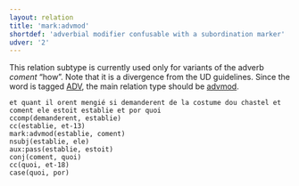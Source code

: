 ```yaml
---
layout: relation
title: 'mark:advmod'
shortdef: 'adverbial modifier confusable with a subordination marker'
udver: '2'
---
```


This relation subtype is currently used only for variants of the adverb _coment_ “how”.
Note that it is a divergence from the UD guidelines. Since the word is tagged [ADV](),
the main relation type should be [advmod]().

~~~ sdparse
et quant il orent mengié si demanderent de la costume dou chastel et coment ele estoit establie et por quoi
ccomp(demanderent, establie)
cc(establie, et-13)
mark:advmod(establie, coment)
nsubj(establie, ele)
aux:pass(establie, estoit)
conj(coment, quoi)
cc(quoi, et-18)
case(quoi, por)
~~~
<!-- Interlanguage links updated Po 11. listopadu 2024, 20:11:00 CET -->
